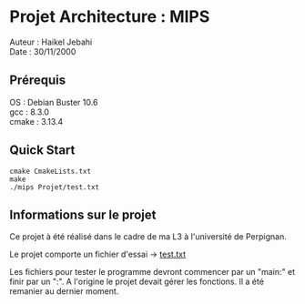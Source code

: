 # Projet Architecture : MIPS
Auteur : Haikel Jebahi \
Date : 30/11/2000
## Prérequis
OS : Debian Buster 10.6 \
gcc : 8.3.0 \
cmake : 3.13.4
## Quick Start
````shell script
cmake CmakeLists.txt
make
./mips Projet/test.txt
````
## Informations sur le projet
Ce projet à été réalisé dans le cadre de ma L3 à l'université de Perpignan.

Le projet comporte un fichier d'essai &#8594; [test.txt](test.txt)

Les fichiers pour tester le programme devront commencer par un "main:" et finir par un ":". A l'origine le projet devait gérer les fonctions. Il a été remanier au dernier moment.
